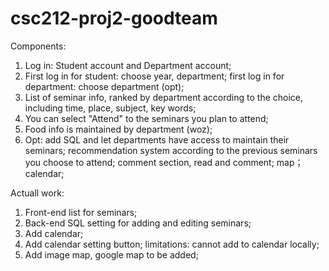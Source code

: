 csc212-proj2-goodteam
=====================
Components:

1. Log in: Student account and Department account;
2. First log in for student: choose year, department; first log in for department: choose department (opt);
3. List of seminar info, ranked by department according to the choice, including time, place, subject, key words;
4. You can select "Attend" to the seminars you plan to attend;
5. Food info is maintained by department (woz);
6. Opt: add SQL and let departments have access to maintain their seminars;
        recommendation system according to the previous seminars you choose to attend;
        comment section, read and comment;
        map；
        calendar;





Actuall work:

1. Front-end list for seminars;
2. Back-end SQL setting for adding and editing seminars;
3. Add calendar;
4. Add calendar setting button; limitations: cannot add to calendar locally;
5. Add image map, google map to be added;
